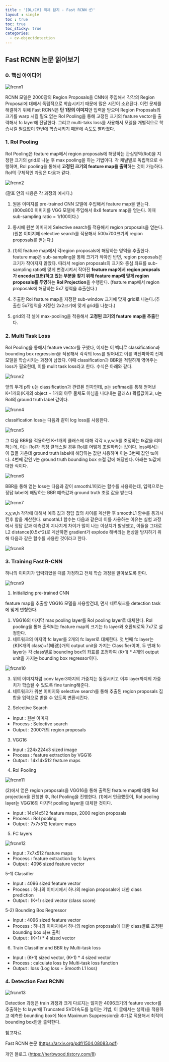 ```yaml
---
title : '[DL/CV] 객체 탐지 - Fast RCNN 📦'
layout : single
toc : true
toc: true
toc_sticky: true
categories:
  - cv-objectdetection
---
```


## Fast RCNN 논문 읽어보기

### 0. 핵심 아이디어

![frcnn1](https://user-images.githubusercontent.com/77332628/206882252-051aaced-7b01-4c69-9629-82e69c01eb32.png)

RCNN 모델은 2000장의 Region Proposals을 CNN에 주입해서 각각의 Region Proposal에 대해서 독립적으로 학습시키기 때문에 많은 시간이 소요된다. 이런 문제를 해결하기 위해 Fast RCNN은 **단 1장의 이미지**만 입력을 받으며 Region Proposals의 크기를 warp 시킬 필요 없는 RoI Pooling을 통해 고정된 크기의 feature vector을 출력해서 fc layer에 전달한다. 그리고 multi-taks loss를 사용해서 모델을 개별적으로 학습시킬 필요없이 한번에 학습시키기 때문에 속도도 빨라졌다. 

### 1. RoI Pooling
RoI Pooling은 feature map에서 region proposals에 해당하는 관심영역(RoI)을 지정한 크기의 grid로 나눈 후 max pooling을 하는 기법이다. 각 채널별로 독립적으로 수행하며, RoI pooling을 통해서 **고정된 크기의 feature map을 출력**하는 것이 가능하다. RoI의 구체적인 과정은 다음과 같다.

![frcnn2](https://user-images.githubusercontent.com/77332628/206882255-1a02c3a0-36a6-454a-9a18-4f4f32769b0d.jpeg)

(괄호 안의 내용은 각 과정의 예시다.)

1) 원본 이미지를 pre-trained CNN 모델에 주입해서 feature map을 얻는다. (800x800 이미지를 VGG 모델에 주입해서 8x8 feature map을 얻는다. 이때 sub-sampling ratio = 1/100이다.)

2) 동시에 원본 이미지에 Selective search를 적용해서 region proposals을 얻는다. (원본 이미지에 selective search를 적용해서 500x700크기의 region proposals를 얻는다.)

3) (1)의 feature map에서 각region proposals에 해당하는 영역을 추출한다. feature map은 sub-sampling을 통해 크기가 작아진 반면, region proposals은 크기가 작아지지 않았다. 따라서 region proposals의 크기와 중심 좌표를 sub-sampling ratio에 맞게 변경시켜서 작아진 **feature map에서 region propsals가 encode(표현)하고 있는 부분을 찾기 위해 feature map에 맞게 region proposals를 투영**하는 **RoI Projection**을 수행한다. (feature map에서 region proposals에 해당하는 5x7 영역을 추출한다.)

4) 추출한 RoI feature map을 지정한 sub-window 크기에 맞게 grid로 나눈다.(추출한 5x7영역을 지정한 2x2크기에 맞게 grid를 나눈다.)

5) grid의 각 셀에 max-pooling을 적용해서 **고정된 크기의 feature map을 추출**한다.

### 2. Multi Task Loss
RoI Pooling을 통해서 feature vector를 구했다, 이제는 이 벡터로 classification과 bounding box regression을 적용해서 각각의 loss를 얻어내고 이를 역전파하여 전체 모델을 학습시키는 과정이 남았다. 이때 classification과 BBR을 적절하게 엮어주는 loss가 필요한데, 이를 mulit task loss라고 한다. 수식은 아래와 같다.

![frcnn2](https://user-images.githubusercontent.com/77332628/206882256-b4a41b20-07ea-47f6-96a3-e3918be9e02a.png)

앞의 두개 p와 u는 classification과 관련된 인자인데, p는 softmax를 통해 얻어낸 K+1개의(K개의 object + 1개의 아무 물체도 아님을 나타내는 클래스) 확률값이고, u는 RoI의 ground truth label 값이다.

![frcnn4](https://user-images.githubusercontent.com/77332628/206882257-3cc11860-a2b0-488a-a11e-7658b953d5cb.png)

classification loss는 다음과 같이 log loss를 사용한다.

![frcnn5](https://user-images.githubusercontent.com/77332628/206882258-71d05b29-3cc8-45dc-b10d-d185e7de6794.png)

그 다음 BBR을 적용하면 K+1개의 클래스에 대해 각각 x,y,w,h를 조정하는 tk값을 리터하는데, 이는 RoI가 특정 클래스일 경우 RoI를 어떻게 조절하라는 값이다. loss에서는 이 값들 가운데 ground truth label에 해당하는 값만 사용하며 이는 3번째 값인 tu이다. 4번째 값인 v는 ground truth bounding box 조절 값에 해당한다. 아래는 tu값에 대한 식이다.

![frcnn6](https://user-images.githubusercontent.com/77332628/206882259-23166261-5ecc-4d64-bbca-88dddd8f7baa.png)

BBR을 통해 얻는 loss는 다음과 같이 smoothL1이라는 함수를 사용하는데, 입력으로는 정답 label에 해당하는 BBR 예측값과 ground truth 조절 값을 받는다.

![frcnn7](https://user-images.githubusercontent.com/77332628/206882260-2d134ec1-c659-4ac3-ba4c-497971583944.png)

x,y,w,h 각각에 대해서 예측 값과 정답 값의 차이를 계산한 후 smoothL1 함수를 통과시킨후 합을 계산한다. smoothL1 함수는 다음과 같은데 이를 사용하는 이유는 실험 과정에서 정답 값과 예측값이 지나치게 차이가 많이 나는 이상치가 발생했고, 이들을 그대로 L2 distance(0.5x^2)로 계산하면 gradient가 explode 해버리는 현상을 방지하기 위해 다음과 같은 함수를 사용한 것이라고 한다.

![frcnn8](https://user-images.githubusercontent.com/77332628/206882261-c69b8f71-6564-47aa-9668-f9dfb3671b21.png)

### 3. Training Fast R-CNN
하나의 이미지가 입력되었을 때를 가정하고 전체 학습 과정을 알아보도록 한다.

![frcnn9](https://user-images.githubusercontent.com/77332628/206882263-6efb0141-515b-4f41-9073-5565ce1a95cf.png)

1) Initializing pre-trained CNN

feature map을 추출할 VGG16 모델을 사용할건데, 먼저 네트워크를 detection task에 맞게 변형한다. 
1. VGG16의 마지막 max pooling layer를 RoI pooling layer로 대체한다. RoI pooling을 통해 출력되는 feature map의 크기는 fc layer와 호환되로독 7x7로 설정한다.
2. 네트워크의 마지막 fc layer를 2개의 fc layer로 대체한다. 첫 번째 fc layer는 {K(K개의 class)+1(배경)}개의 output unit을 가지는 Classifier이며, 두 번째 fc layer는 각 class별로 bounding box의 좌표를 조정하여 (K+1) * 4개의 output unit을 가지는 bounding box regressor이다.

![frcnn10](https://user-images.githubusercontent.com/77332628/206882265-cc780e9d-ca18-4ea9-b683-017e35838d07.jpeg)

3. 위의 이미지처럼 conv layer3까지의 가중치는 동결시키고 이후 layer까지의 가중치가 학습될 수 있도록 fine tuning해준다. 
4. 네트워크가 워본 이미지와 selective search를 통해 추출된 region proposals 집합을 입력으로 받을 수 있도록 변환시킨다.

2) Selective Search
* Input : 원본 이미지
* Process : Selective search
* Output : 2000개의 region proposals

3) VGG16

* Input : 224x224x3 sized image
* Process : feature extraction by VGG16
* Output : 14x14x512 feature maps

4) RoI Pooling

![frcnn11](https://user-images.githubusercontent.com/77332628/206882266-d23b7805-3574-4e41-b904-c2ac07a5bd89.png)

(2)에서 얻은 region proposals을 VGG16을 통해 출력된 feature map에 대해 RoI projection을 진행한 후, RoI Pooling을 진행한다. (1)에서 언급했듯이, RoI pooling layer는 VGG16의 마지막 pooling layer을 대체한 것이다.
* Input : 14x14x512 feature maps, 2000 region proposals
* Process : RoI pooling
* Output : 7x7x512 feature maps

5) FC layers

![frcnn12](https://user-images.githubusercontent.com/77332628/206882267-29593a38-4ec7-45ed-8164-d88c261cf2d8.png)

* Input : 7x7x512 feature maps
* Process : feature extraction by fc layers
* Output : 4096 sized feature vector

5-1) Classifier

* Input : 4096 sized feature vector
* Process : 하나의 이미지에서 하나의 region proposals에 대한 class prediction
* Output : (K+1) sized vector (class score)

5-2) Bounding Box Regressor

* Input : 4096 sized feature vector
* Process : 하나의 이미지에서 하나의 region proposals에 대한 class별로 조정된 bounding box 좌표 출력
* Output : (K+1) * 4 sized vector

6) Train Classifier and BBR by Multi-task loss
* Input : (K+1) sized vector, (K+1) * 4 sized vector
* Process : calculate loss by Multi-task loss function
* Output : loss (Log loss + Smooth L1 loss)

### 4. Detection Fast RCNN

![frcnn13](https://user-images.githubusercontent.com/77332628/206882377-b859d2a4-f0c0-441c-b5f9-e54efa10b0dc.png)

Detection 과정은 train 과정과 크게 다르지는 않지만 4096크기의 feature vector를 추출하는 fc layer에 Truncated SVD(속도를 높이는 기법, 이 글에서는 생략)을 적용하고 예측한 bounding box에 Non Maximum Suppression을 추가로 적용해서 최적의 bounding box만을 출력한다.

참고자료

Fast RCNN 논문 (https://arxiv.org/pdf/1504.08083.pdf)

개인 블로그 (https://herbwood.tistory.com/8)

